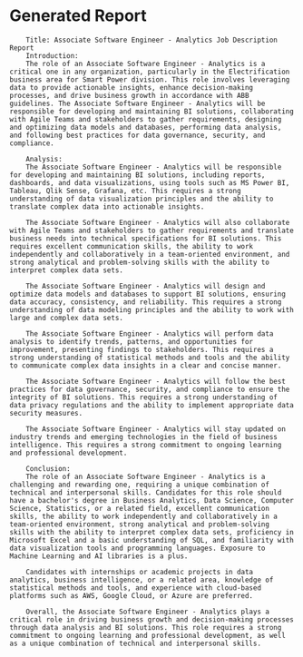 # Generated Report


        Title: Associate Software Engineer - Analytics Job Description Report
        Introduction:
        The role of an Associate Software Engineer - Analytics is a critical one in any organization, particularly in the Electrification business area for Smart Power division. This role involves leveraging data to provide actionable insights, enhance decision-making processes, and drive business growth in accordance with ABB guidelines. The Associate Software Engineer - Analytics will be responsible for developing and maintaining BI solutions, collaborating with Agile Teams and stakeholders to gather requirements, designing and optimizing data models and databases, performing data analysis, and following best practices for data governance, security, and compliance.

        Analysis:
        The Associate Software Engineer - Analytics will be responsible for developing and maintaining BI solutions, including reports, dashboards, and data visualizations, using tools such as MS Power BI, Tableau, Qlik Sense, Grafana, etc. This requires a strong understanding of data visualization principles and the ability to translate complex data into actionable insights.

        The Associate Software Engineer - Analytics will also collaborate with Agile Teams and stakeholders to gather requirements and translate business needs into technical specifications for BI solutions. This requires excellent communication skills, the ability to work independently and collaboratively in a team-oriented environment, and strong analytical and problem-solving skills with the ability to interpret complex data sets.

        The Associate Software Engineer - Analytics will design and optimize data models and databases to support BI solutions, ensuring data accuracy, consistency, and reliability. This requires a strong understanding of data modeling principles and the ability to work with large and complex data sets.

        The Associate Software Engineer - Analytics will perform data analysis to identify trends, patterns, and opportunities for improvement, presenting findings to stakeholders. This requires a strong understanding of statistical methods and tools and the ability to communicate complex data insights in a clear and concise manner.

        The Associate Software Engineer - Analytics will follow the best practices for data governance, security, and compliance to ensure the integrity of BI solutions. This requires a strong understanding of data privacy regulations and the ability to implement appropriate data security measures.

        The Associate Software Engineer - Analytics will stay updated on industry trends and emerging technologies in the field of business intelligence. This requires a strong commitment to ongoing learning and professional development.

        Conclusion:
        The role of an Associate Software Engineer - Analytics is a challenging and rewarding one, requiring a unique combination of technical and interpersonal skills. Candidates for this role should have a bachelor's degree in Business Analytics, Data Science, Computer Science, Statistics, or a related field, excellent communication skills, the ability to work independently and collaboratively in a team-oriented environment, strong analytical and problem-solving skills with the ability to interpret complex data sets, proficiency in Microsoft Excel and a basic understanding of SQL, and familiarity with data visualization tools and programming languages. Exposure to Machine Learning and AI libraries is a plus.

        Candidates with internships or academic projects in data analytics, business intelligence, or a related area, knowledge of statistical methods and tools, and experience with cloud-based platforms such as AWS, Google Cloud, or Azure are preferred.

        Overall, the Associate Software Engineer - Analytics plays a critical role in driving business growth and decision-making processes through data analysis and BI solutions. This role requires a strong commitment to ongoing learning and professional development, as well as a unique combination of technical and interpersonal skills.
